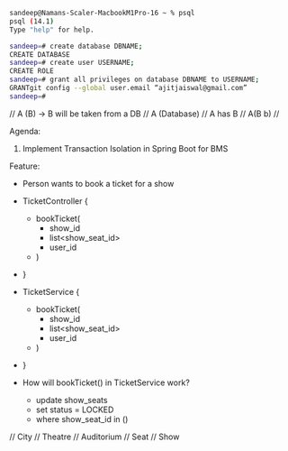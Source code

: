 ```bash
sandeep@Namans-Scaler-MacbookM1Pro-16 ~ % psql
psql (14.1)
Type "help" for help.

sandeep=# create database DBNAME;
CREATE DATABASE
sandeep=# create user USERNAME;
CREATE ROLE
sandeep=# grant all privileges on database DBNAME to USERNAME;
GRANTgit config --global user.email “ajitjaiswal@gmail.com”
sandeep=#
```


// A (B) -> B will be taken from a DB
// A (Database)
// A has B
// A(B b)
// 


Agenda:
1. Implement Transaction Isolation in Spring Boot for BMS

Feature:
- Person wants to book a ticket for a show
- TicketController {
  - bookTicket(
    - show_id
    - list<show_seat_id>
    - user_id
  - )
- }


- TicketService {
  - bookTicket(
    - show_id
    - list<show_seat_id>
    - user_id
  - ) 
- }

- How will bookTicket() in TicketService work?
  - update show_seats
  - set status = LOCKED
  - where show_seat_id in ()



// City
// Theatre
// Auditorium
// Seat
// Show

